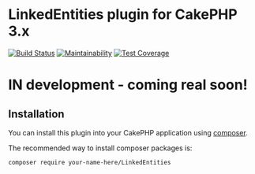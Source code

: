 # LinkedEntities plugin for CakePHP 3.x
[![Build Status](https://travis-ci.com/angelxmoreno/cakephp-linked-entities.svg?branch=master)](https://travis-ci.com/angelxmoreno/cakephp-linked-entities)
[![Maintainability](https://api.codeclimate.com/v1/badges/ce5001ca6c6d9eddaff1/maintainability)](https://codeclimate.com/github/angelxmoreno/cakephp-linked-entities/maintainability)
[![Test Coverage](https://api.codeclimate.com/v1/badges/ce5001ca6c6d9eddaff1/test_coverage)](https://codeclimate.com/github/angelxmoreno/cakephp-linked-entities/test_coverage)
# IN development - coming real soon!

## Installation

You can install this plugin into your CakePHP application using [composer](http://getcomposer.org).

The recommended way to install composer packages is:

```
composer require your-name-here/LinkedEntities
```

